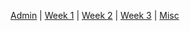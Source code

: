 [Admin](admin/README.md) | [Week 1](schedule/week_1/README.md) | [Week 2](schedule/week_2/README.md) | [Week 3](schedule/week_3/README.md) | [Misc](general/README.md)